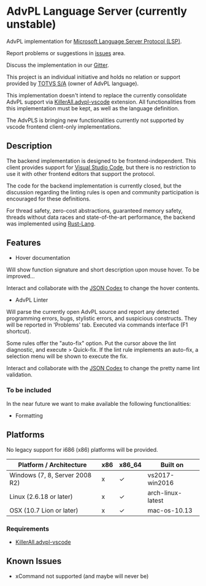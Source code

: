 # AdvPL Language Server (currently unstable)

AdvPL implementation for [Microsoft Language Server Protocol (LSP)](https://microsoft.github.io/language-server-protocol/).

Report problems or suggestions in [issues](https://gitlab.com/vlopes11/advpls_vscode/issues) area.

Discuss the implementation in our [Gitter](https://gitter.im/advpls/Lobby).

This project is an individual initiative and holds no relation or support provided by [TOTVS S/A](https://www.totvs.com/) (owner of AdvPL language).

This implementation doesn't intend to replace the currently consolidate AdvPL support via [KillerAll.advpl-vscode](https://marketplace.visualstudio.com/items?itemName=KillerAll.advpl-vscode) extension. All functionalities from this implementation must be kept, as well as the language definition.

The AdvPLS is bringing new functionalities currently not supported by vscode frontend client-only implementations.

## Description

The backend implementation is designed to be frontend-independent. This client provides support for [Visual Studio Code](https://code.visualstudio.com/), but there is no restriction to use it with other frontend editors that support the protocol.

The code for the backend implementation is currently closed, but the discussion regarding the linting rules is open and community participation is encouraged for these definitions.

For thread safety, zero-cost abstractions, guaranteed memory safety, threads without data races and state-of-the-art performance, the backend was implemented using [Rust-Lang](https://www.rust-lang.org/en-US/).

## Features

* Hover documentation

Will show function signature and short description upon mouse hover. To be improved...

Interact and collaborate with the [JSON Codex](https://gitlab.com/vlopes11/advpls_codex/blob/master/res/codex.json) to change the hover contents.

* AdvPL Linter

 Will parse the currently open AdvPL source and report any detected programming errors, bugs, stylistic errors, and suspicious constructs. They will be reported in 'Problems' tab. Executed via commands interface (F1 shortcut).

 Some rules offer the "auto-fix" option. Put the cursor above the lint diagnostic, and execute > Quick-fix. If the lint rule implements an auto-fix, a selection menu will be shown to execute the fix.

Interact and collaborate with the [JSON Codex](https://gitlab.com/vlopes11/advpls_codex/blob/master/res/codex.json) to change the pretty name lint validation.

### To be included

In the near future we want to make available the following functionalities:

* Formatting

## Platforms

No legacy support for i686 (x86) platforms will be provided.

| Platform / Architecture        | x86 | x86_64 | Built on          |
|--------------------------------|-----|--------|-------------------|
| Windows (7, 8, Server 2008 R2) | x   | ✓      | vs2017-win2016    |
| Linux (2.6.18 or later)        | x   | ✓      | arch-linux-latest |
| OSX (10.7 Lion or later)       | x   | ✓      | mac-os-10.13      |

### Requirements

* [KillerAll.advpl-vscode](https://marketplace.visualstudio.com/items?itemName=KillerAll.advpl-vscode)

## Known Issues

* xCommand not supported (and maybe will never be)

